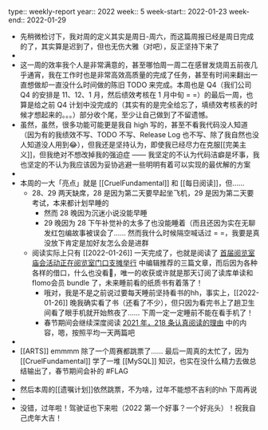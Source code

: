 type:: weekly-report
year:: 2022
week:: 5
week-start:: 2022-01-23
week-end:: 2022-01-29

- 先稍微检讨下，我对周的定义其实是周日-周六，而这篇周报已经是周日完成的了，其实算是迟到了，但也无伤大雅（对吧），反正坚持下来了
-
- 这一周的效率我个人是非常满意的，甚至哪怕周一周二在感冒发烧周五前夜几乎通宵，我在工作时也是非常高效高质量的完成了任务，甚至有时间来翻出一直想做却一直没什么时间做的陈旧 TODO 来完成。本周也是 Q4（我们公司 Q4 的安排是 11、12、1 月，然后绩效考核在 1 月中旬 = =）的最后一周，也算是给之前 Q4 计划中没完成的（其实有的是完全给忘了，填绩效考核表的时候才想起来的。。。）部分收个尾，至少让自己做到了不留遗憾。
- 虽然，虽然，很多功能可能更是我自 high 写的，甚至不看我代码没人知道（因为有的我绩效不写、TODO 不写、Release Log 也不写、除了我自然也没人知道没人用到😂），但我还是坚持认为，即使我已经尽力在克服[[完美主义]]，但我绝对不想改掉我的强迫症 —— 我坚定的不认为代码洁癖是坏事，我也坚定的不认为我应该因为妥协逃避一些明明有着可以实现的最优解的方案
-
- 本周的一大「亮点」就是 [[CruelFundamental]] 和 [[每日阅读]]，但……
	- 28、29 两天缺席，28 是因为第二天要早起坐飞机，29 是因为第二天要考试，本来都计划早睡的
		- 然而 28 晚因为沉迷小说没能早睡
		- 29 晚因为 28 下午补觉补的太多了也没能睡着（而且还因为实在无聊发红包编故事被误会了…… 然而我什么时候隔空喊话过  = =，我要是真没放下肯定是加好友怎么会是进群
	- 阅读实际上只有 [[2022-01-26]] 一天完成了，也就是阅读了 [首届阅览室庙会活动正在阅览室门口支摊举行](https://readland.substack.com/p/401) 中编辑推荐的三篇文章，而后因为各种各样的借口，什么也没看🌝，唯一的收获或许就是那天订阅了读库单读和 flomo会员 bundle 了，未来睡前看的纸质书有着落了！
		- 哦对，我是不是之前说过要每天睡前坚持看书的hh，事实上，[[2022-01-26]] 晚我确实看了书（还看了不少），但只因为看完书上了趟卫生间看了眼手机就开始熬夜了…… 下周一定一定睡前不能在看手机了！
		- 春节期间会继续深度阅读 [2021 年，218 条认真阅读的理由](https://readland.substack.com/p/2021-218-) 中的内容，嗯，按照平均一天两篇吧
-
- [[ARTS]] emmmm 除了一个周赛都跳票了…… 最后一周真的太忙了，因为 [[CruelFundamental]] 学了一堆 [[MySQL]] 知识，也实在没什么精力去做总结输出了，春节期间会补的 #FLAG
-
- 然后本周的[[遗嘱计划]]依然跳票，不为啥，过年不能想不吉利的hh 下周再说
-
- 没错，过年啦！驾驶证也下来啦（2022 第一个好事？一个好兆头）！祝我自己虎年大吉！